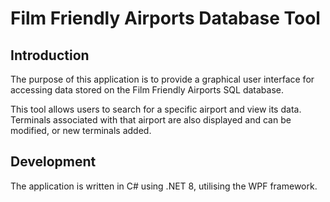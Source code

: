 # Film Friendly Airports Database Tool

## Introduction
The purpose of this application is to provide a graphical user interface for accessing data stored on the Film Friendly Airports SQL database.

This tool allows users to search for a specific airport and view its data. Terminals associated with that airport are also displayed and can be modified, or new terminals added.

## Development 
The application is written in C# using .NET 8, utilising the WPF framework. 
